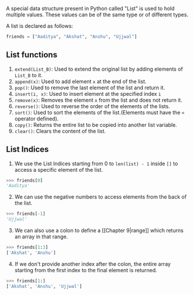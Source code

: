 A special data structure present in Python called "List" is used to hold multiple values. These values can be of the same type or of different types.

A list is declared as follows:
```python
friends = ["Aaditya", "Akshat", "Anshu", "Ujjwal"]
```
## List functions
1. `extend(List_B)`: Used to extend the original list by adding elements of `List_B` to it.
2. `append(x)`: Used to add element `x` at the end of the list.
3. `pop()`: Used to remove the last element of the list and return it.
4. `insert(i, x)`: Used to insert element at the specified index `i`
5. `remove(x)`: Removes the element `x` from the list and does not return it.
6. `reverse()`: Used to reverse the order of the elements of the lists.
7. `sort()`: Used to sort the elements of the list.(Elements must have the `<` operator defined).
8. `copy()`: Returns the entire list to be copied into another list variable.
9. `clear()`: Clears the content of the list.

## List Indices
1. We use the List Indices starting from 0 to `len(list) - 1` inside `[]` to access a specific element of the list.
```python
>>> friends[0]
'Aaditya'
```
2. We can use the negative numbers to access elements from the back of the list.
```python
>>> friends[-1]
'Ujjwal'
```
3. We can also use a colon to define a [[Chapter 9|range]] which returns an array in that range.
```python
>>> friends[1:3]
['Akshat', 'Anshu']
```

4. If we don't provide another index after the colon, the entire array starting from the first index to the final element is returned.
```python
>>> friends[1:]
['Akshat', 'Anshu', 'Ujjwal']
```
